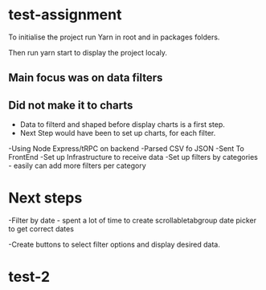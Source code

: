 # test-assignment

To initialise the project run Yarn in root and in packages folders.

Then run yarn start to display the project localy.

## Main focus was on data filters

## Did not make it to charts

- Data to filterd and shaped before display charts is a first step.
- Next Step would have been to set up charts, for each filter.

-Using Node Express/tRPC on backend
-Parsed CSV fo JSON
-Sent To FrontEnd
-Set up Infrastructure to receive data
-Set up filters by categories - easily can add more filters per category

# Next steps

-Filter by date - spent a lot of time to create scrollabletabgroup date picker to get correct dates

-Create buttons to select filter options and display desired data.
# test-2
